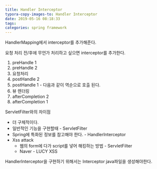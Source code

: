 ```yaml
---
title: Handler Interceptor
typora-copy-images-to: Handler Interceptor
date: 2019-05-16 08:18:33
tags:
categories: spring framework
---
```


HandlerMapping에서 interceptor를 추가해준다.

요청 처리 전/후에 무언가 처리하고 싶으면 interceptor를 추가한다.

1. preHandle 1
2. preHandle 2
3. 요청처리
4. postHandle 2
5. postHandle 1 - 다음과 같이 역순으로 호출 된다.
6. 뷰 렌더링
7. afterCompletion 2
8. afterCompletion 1



ServletFilter와의 차이점

- 더 구체적이다.
- 일반적인 기능을 구현할때 - ServletFilter
- Spring에 특화된 정보를 참고해야 한다. - HandlerInterceptor
- Xss attack
  - 웹의 form에 다가 script를 넣어 해킹하는 방법 - ServletFilter
  - Naver - LUCY XSS



HandlerInterceptor을 구현하기 위해서는 Interceptor java파일을 생성해야한다.


